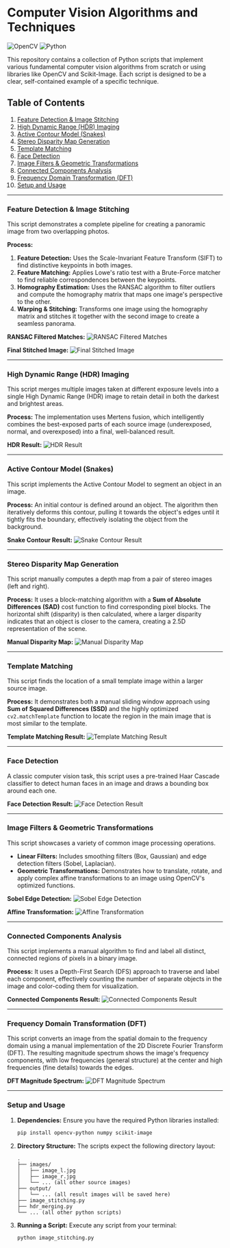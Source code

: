 # Computer Vision Algorithms and Techniques

![OpenCV](https://img.shields.io/badge/OpenCV-5C3EE8?style=for-the-badge&logo=opencv&logoColor=white) ![Python](https://img.shields.io/badge/Python-3776AB?style=for-the-badge&logo=python&logoColor=white)

This repository contains a collection of Python scripts that implement various fundamental computer vision algorithms from scratch or using libraries like OpenCV and Scikit-Image. Each script is designed to be a clear, self-contained example of a specific technique.

## Table of Contents
1.  [Feature Detection & Image Stitching](#feature-detection--image-stitching)
2.  [High Dynamic Range (HDR) Imaging](#high-dynamic-range-hdr-imaging)
3.  [Active Contour Model (Snakes)](#active-contour-model-snakes)
4.  [Stereo Disparity Map Generation](#stereo-disparity-map-generation)
5.  [Template Matching](#template-matching)
6.  [Face Detection](#face-detection)
7.  [Image Filters & Geometric Transformations](#image-filters--geometric-transformations)
8.  [Connected Components Analysis](#connected-components-analysis)
9.  [Frequency Domain Transformation (DFT)](#frequency-domain-transformation-dft)
10. [Setup and Usage](#setup-and-usage)

---

### Feature Detection & Image Stitching
This script demonstrates a complete pipeline for creating a panoramic image from two overlapping photos.

**Process:**
1.  **Feature Detection:** Uses the Scale-Invariant Feature Transform (SIFT) to find distinctive keypoints in both images.
2.  **Feature Matching:** Applies Lowe's ratio test with a Brute-Force matcher to find reliable correspondences between the keypoints.
3.  **Homography Estimation:** Uses the RANSAC algorithm to filter outliers and compute the homography matrix that maps one image's perspective to the other.
4.  **Warping & Stitching:** Transforms one image using the homography matrix and stitches it together with the second image to create a seamless panorama.

**RANSAC Filtered Matches:**
![RANSAC Filtered Matches](output/RANSAC%20Filtered%20Matches.png)

**Final Stitched Image:**
![Final Stitched Image](output/stitched_image_improved.png)

---

### High Dynamic Range (HDR) Imaging
This script merges multiple images taken at different exposure levels into a single High Dynamic Range (HDR) image to retain detail in both the darkest and brightest areas.

**Process:**
The implementation uses Mertens fusion, which intelligently combines the best-exposed parts of each source image (underexposed, normal, and overexposed) into a final, well-balanced result.

**HDR Result:**
![HDR Result](output/ne_hdr_result.png)

---

### Active Contour Model (Snakes)
This script implements the Active Contour Model to segment an object in an image.

**Process:**
An initial contour is defined around an object. The algorithm then iteratively deforms this contour, pulling it towards the object's edges until it tightly fits the boundary, effectively isolating the object from the background.

**Snake Contour Result:**
![Snake Contour Result](output/coin_snake_contour.png)

---

### Stereo Disparity Map Generation
This script manually computes a depth map from a pair of stereo images (left and right).

**Process:**
It uses a block-matching algorithm with a **Sum of Absolute Differences (SAD)** cost function to find corresponding pixel blocks. The horizontal shift (disparity) is then calculated, where a larger disparity indicates that an object is closer to the camera, creating a 2.5D representation of the scene.

**Manual Disparity Map:**
![Manual Disparity Map](output/disparity_map_manual.png)

---

### Template Matching
This script finds the location of a small template image within a larger source image.

**Process:**
It demonstrates both a manual sliding window approach using **Sum of Squared Differences (SSD)** and the highly optimized `cv2.matchTemplate` function to locate the region in the main image that is most similar to the template.

**Template Matching Result:**
![Template Matching Result](output/template_matching_matched_opencv.png)

---

### Face Detection
A classic computer vision task, this script uses a pre-trained Haar Cascade classifier to detect human faces in an image and draws a bounding box around each one.

**Face Detection Result:**
![Face Detection Result](output/bearded-mature-man-making-multiple-expressions_faces_detected.png)

---

### Image Filters & Geometric Transformations
This script showcases a variety of common image processing operations.

* **Linear Filters:** Includes smoothing filters (Box, Gaussian) and edge detection filters (Sobel, Laplacian).
* **Geometric Transformations:** Demonstrates how to translate, rotate, and apply complex affine transformations to an image using OpenCV's optimized functions.

**Sobel Edge Detection:**
![Sobel Edge Detection](output/Lenna_test_image_sobel.png)

**Affine Transformation:**
![Affine Transformation](output/Lenna_test_image_affine.png)

---

### Connected Components Analysis
This script implements a manual algorithm to find and label all distinct, connected regions of pixels in a binary image.

**Process:**
It uses a Depth-First Search (DFS) approach to traverse and label each component, effectively counting the number of separate objects in the image and color-coding them for visualization.

**Connected Components Result:**
![Connected Components Result](output/shape1_binarized_components.png)

---

### Frequency Domain Transformation (DFT)
This script converts an image from the spatial domain to the frequency domain using a manual implementation of the 2D Discrete Fourier Transform (DFT). The resulting magnitude spectrum shows the image's frequency components, with low frequencies (general structure) at the center and high frequencies (fine details) towards the edges.

**DFT Magnitude Spectrum:**
![DFT Magnitude Spectrum](output/Lenna_test_image_spectrum.png)

---

### Setup and Usage
1.  **Dependencies:** Ensure you have the required Python libraries installed:
    ```bash
    pip install opencv-python numpy scikit-image
    ```
2.  **Directory Structure:** The scripts expect the following directory layout:
    ```
    .
    ├── images/
    │   ├── image_l.jpg
    │   ├── image_r.jpg
    │   └── ... (all other source images)
    ├── output/
    │   └── ... (all result images will be saved here)
    ├── image_stitching.py
    ├── hdr_merging.py
    └── ... (all other python scripts)
    ```
3.  **Running a Script:** Execute any script from your terminal:
    ```bash
    python image_stitching.py
    ```